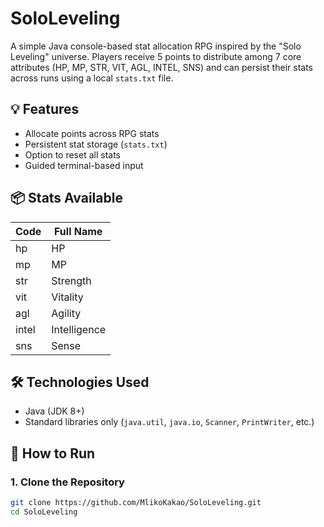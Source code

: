 # SoloLeveling

A simple Java console-based stat allocation RPG inspired by the "Solo Leveling" universe. Players receive 5 points to distribute among 7 core attributes (HP, MP, STR, VIT, AGL, INTEL, SNS) and can persist their stats across runs using a local `stats.txt` file.

## 💡 Features

- Allocate points across RPG stats
- Persistent stat storage (`stats.txt`)
- Option to reset all stats
- Guided terminal-based input

## 📦 Stats Available

| Code | Full Name     |
|------|---------------|
| hp   | HP            |
| mp   | MP            |
| str  | Strength      |
| vit  | Vitality      |
| agl  | Agility       |
| intel| Intelligence  |
| sns  | Sense         |

## 🛠️ Technologies Used

- Java (JDK 8+)
- Standard libraries only (`java.util`, `java.io`, `Scanner`, `PrintWriter`, etc.)

## 🚀 How to Run

### 1. Clone the Repository

```bash
git clone https://github.com/MlikoKakao/SoloLeveling.git
cd SoloLeveling
